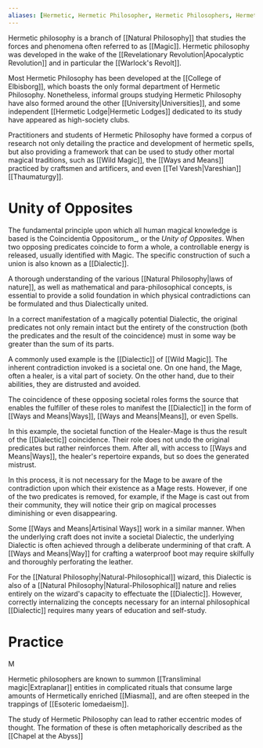 ```yaml
---
aliases: [Hermetic, Hermetic Philosopher, Hermetic Philosophers, Hermetic Dialectic]
---
```

Hermetic philosophy is a branch of [[Natural Philosophy]] that studies the forces and phenomena often referred to as [[Magic]]. Hermetic philosophy was developed in the wake of the [[Revelationary Revolution|Apocalyptic Revolution]] and in particular the [[Warlock's Revolt]].

Most Hermetic Philosophy has been developed at the [[College of Elbisborg]], which boasts the only formal department of Hermetic Philosophy. Nonetheless, informal groups studying Hermetic Philosophy have also formed around the other [[University|Universities]], and some independent [[Hermetic Lodge|Hermetic Lodges]] dedicated to its study have appeared as high-society clubs.

Practitioners and students of Hermetic Philosophy have formed a corpus of research not only detailing the practice and development of hermetic spells, but also providing a framework that can be used to study other mortal magical traditions, such as [[Wild Magic]], the [[Ways and Means]] practiced by craftsmen and artificers, and even [[Tel Varesh|Vareshian]] [[Thaumaturgy]].

# Unity of Opposites
The fundamental principle upon which all human magical knowledge is based is the  Coincidentia Oppositorum_, or the _Unity of Opposites_. When two opposing predicates coincide to form a whole, a controllable energy is released, usually identified with Magic. The specific construction of such a union is also known as a [[Dialectic]].

A thorough understanding of the various [[Natural Philosophy|laws of nature]], as well as mathematical and para-philosophical concepts, is essential to provide a solid foundation in which physical contradictions can be formulated and thus Dialectically united. 

In a correct manifestation of a magically potential Dialectic, the original predicates not only remain intact but the entirety of the construction (both the predicates and the result of the coincidence) must in some way be greater than the sum of its parts.

A commonly used example is the [[Dialectic]] of [[Wild Magic]]. The inherent contradiction invoked is a societal one. On one hand, the Mage, often a healer, is a vital part of society. On the other hand, due to their abilities, they are distrusted and avoided.

The coincidence of these opposing societal roles forms the source that enables the fulfiller of these roles to manifest the [[Dialectic]] in the form of [[Ways and Means|Ways]], [[Ways and Means|Means]], or even Spells.

In this example, the societal function of the Healer-Mage is thus the result of the [[Dialectic]] coincidence. Their role does not undo the original predicates but rather reinforces them. After all, with access to [[Ways and Means|Ways]], the healer's repertoire expands, but so does the generated mistrust.

In this process, it is not necessary for the Mage to be aware of the contradiction upon which their existence as a Mage rests. However, if one of the two predicates is removed, for example, if the Mage is cast out from their community, they will notice their grip on magical processes diminishing or even disappearing.

Some [[Ways and Means|Artisinal Ways]] work in a similar manner. When the underlying craft does not invite a societal Dialectic, the underlying Dialectic is often achieved through a deliberate undermining of that craft. A [[Ways and Means|Way]] for crafting a waterproof boot may require skilfully and thoroughly perforating the leather.

For the [[Natural Philosophy|Natural-Philosophical]] wizard, this Dialectic is also of a [[Natural Philosophy|Natural-Philosophical]] nature and relies entirely on the wizard's capacity to effectuate the [[Dialectic]]. However, correctly internalizing the concepts necessary for an internal philosophical [[Dialectic]] requires many years of education and self-study.

# Practice
M

Hermetic philosophers are known to summon [[Transliminal magic|Extraplanar]] entities in complicated rituals that consume large amounts of Hermetically enriched [[Miasma]], and are often steeped in the trappings of [[Esoteric Iomedaeism]].

The study of Hermetic Philosophy can lead to rather eccentric modes of thought. The formation of these is often metaphorically described as the [[Chapel at the Abyss]]
